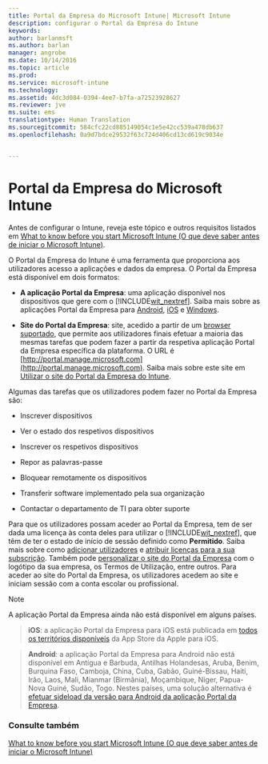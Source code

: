 ```yaml
---
title: Portal da Empresa do Microsoft Intune| Microsoft Intune
description: configurar o Portal da Empresa do Intune
keywords: 
author: barlanmsft
ms.author: barlan
manager: angrobe
ms.date: 10/14/2016
ms.topic: article
ms.prod: 
ms.service: microsoft-intune
ms.technology: 
ms.assetid: 4dc3d084-0394-4ee7-b7fa-a72523928627
ms.reviewer: jve
ms.suite: ems
translationtype: Human Translation
ms.sourcegitcommit: 584cfc22cd885149054c1e5e42cc539a478db637
ms.openlocfilehash: 0a9d7bdce29532f63c724d406cd13cd619c9034e


---
```


# Portal da Empresa do Microsoft Intune

Antes de configurar o Intune, reveja este tópico e outros requisitos listados em [What to know before you start Microsoft Intune (O que deve saber antes de iniciar o Microsoft Intune)](what-to-know-before-you-start-microsoft-intune.md).

O Portal da Empresa do Intune é uma ferramenta que proporciona aos utilizadores acesso a aplicações e dados da empresa. O Portal da Empresa está disponível em dois formatos:

-   **A aplicação Portal da Empresa**: uma aplicação disponível nos dispositivos que gere com o [!INCLUDE[wit_nextref](../includes/wit_nextref_md.md)]. Saiba mais sobre as aplicações Portal da Empresa para [Android](/Intune/EndUser/using-your-android-device-with-intune), [iOS](/Intune/EndUser/using-your-ios-or-mac-os-x-device-with-intune) e [Windows](/Intune/EndUser/using-your-windows-device-with-intune).


- **Site do Portal da Empresa**: site, acedido a partir de um [browser suportado](supported-web-browsers.md), que permite aos utilizadores finais efetuar a maioria das mesmas tarefas que podem fazer a partir da respetiva aplicação Portal da Empresa específica da plataforma. O URL é [http://portal.manage.microsoft.com](http://portal.manage.microsoft.com). Saiba mais sobre este site em [Utilizar o site do Portal da Empresa do Intune](/Intune/EndUser/using-the-intune-company-portal-website).

Algumas das tarefas que os utilizadores podem fazer no Portal da Empresa são:

-   Inscrever dispositivos

-   Ver o estado dos respetivos dispositivos

-   Inscrever os respetivos dispositivos

-   Repor as palavras-passe

-   Bloquear remotamente os dispositivos

-   Transferir software implementado pela sua organização

-   Contactar o departamento de TI para obter suporte

Para que os utilizadores possam aceder ao Portal da Empresa, tem de ser dada uma licença às conta deles para utilizar o [!INCLUDE[wit_nextref](../includes/wit_nextref_md.md)], que têm de ter o estado de início de sessão definido como **Permitido**. Saiba mais sobre como [adicionar utilizadores](start-with-a-paid-subscription-to-microsoft-intune-step-3.md) e [atribuir licenças para a sua subscrição](start-with-a-paid-subscription-to-microsoft-intune-step-4.md). Também pode [personalizar o site do Portal da Empresa](start-with-a-paid-subscription-to-microsoft-intune-step-7.md) com o logótipo da sua empresa, os Termos de Utilização, entre outros. Para aceder ao site do Portal da Empresa, os utilizadores acedem ao site e iniciam sessão com a conta escolar ou profissional.

> [!NOTE]
> A aplicação Portal da Empresa ainda não está disponível em alguns países.

> __iOS__: a aplicação Portal da Empresa para iOS está publicada em [todos os territórios disponíveis](https://go.microsoft.com/fwlink/?linkid=831284) da App Store da Apple para iOS.

> __Android__: a aplicação Portal da Empresa para Android não está disponível em Antígua e Barbuda, Antilhas Holandesas, Aruba, Benim, Burquina Faso, Camboja, China, Cuba, Gabão, Guiné-Bissau, Haiti, Irão, Laos, Mali, Mianmar (Birmânia), Moçambique, Níger, Papua-Nova Guiné, Sudão, Togo. Nestes países, uma solução alternativa é [efetuar sideload da versão para Android da aplicação Portal da Empresa](https://www.microsoft.com/en-us/download/details.aspx?id=49140).  

### Consulte também
[What to know before you start Microsoft Intune (O que deve saber antes de iniciar o Microsoft Intune)](what-to-know-before-you-start-microsoft-intune.md)



<!--HONumber=Oct16_HO3-->


